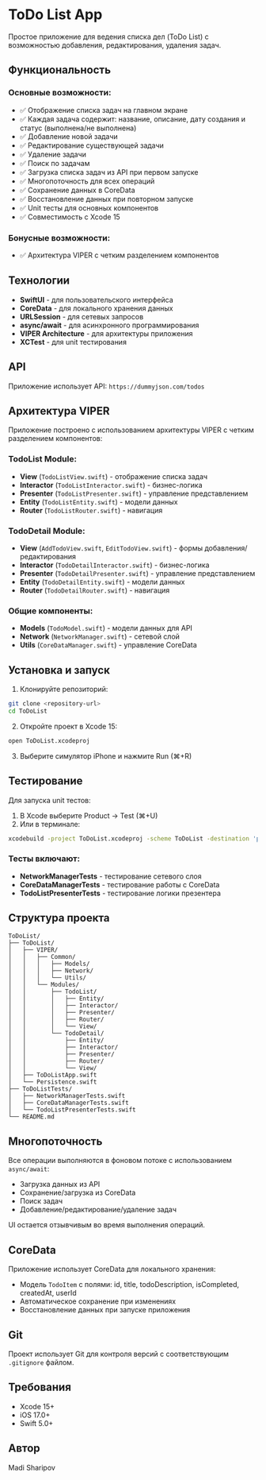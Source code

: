 # ToDo List App

Простое приложение для ведения списка дел (ToDo List) с возможностью добавления, редактирования, удаления задач.

## Функциональность

### Основные возможности:
- ✅ Отображение списка задач на главном экране
- ✅ Каждая задача содержит: название, описание, дату создания и статус (выполнена/не выполнена)
- ✅ Добавление новой задачи
- ✅ Редактирование существующей задачи
- ✅ Удаление задачи
- ✅ Поиск по задачам
- ✅ Загрузка списка задач из API при первом запуске
- ✅ Многопоточность для всех операций
- ✅ Сохранение данных в CoreData
- ✅ Восстановление данных при повторном запуске
- ✅ Unit тесты для основных компонентов
- ✅ Совместимость с Xcode 15

### Бонусные возможности:
- ✅ Архитектура VIPER с четким разделением компонентов

## Технологии

- **SwiftUI** - для пользовательского интерфейса
- **CoreData** - для локального хранения данных
- **URLSession** - для сетевых запросов
- **async/await** - для асинхронного программирования
- **VIPER Architecture** - для архитектуры приложения
- **XCTest** - для unit тестирования

## API

Приложение использует API: `https://dummyjson.com/todos`

## Архитектура VIPER

Приложение построено с использованием архитектуры VIPER с четким разделением компонентов:

### TodoList Module:
- **View** (`TodoListView.swift`) - отображение списка задач
- **Interactor** (`TodoListInteractor.swift`) - бизнес-логика
- **Presenter** (`TodoListPresenter.swift`) - управление представлением
- **Entity** (`TodoListEntity.swift`) - модели данных
- **Router** (`TodoListRouter.swift`) - навигация

### TodoDetail Module:
- **View** (`AddTodoView.swift`, `EditTodoView.swift`) - формы добавления/редактирования
- **Interactor** (`TodoDetailInteractor.swift`) - бизнес-логика
- **Presenter** (`TodoDetailPresenter.swift`) - управление представлением
- **Entity** (`TodoDetailEntity.swift`) - модели данных
- **Router** (`TodoDetailRouter.swift`) - навигация

### Общие компоненты:
- **Models** (`TodoModel.swift`) - модели данных для API
- **Network** (`NetworkManager.swift`) - сетевой слой
- **Utils** (`CoreDataManager.swift`) - управление CoreData

## Установка и запуск

1. Клонируйте репозиторий:
```bash
git clone <repository-url>
cd ToDoList
```

2. Откройте проект в Xcode 15:
```bash
open ToDoList.xcodeproj
```

3. Выберите симулятор iPhone и нажмите Run (⌘+R)

## Тестирование

Для запуска unit тестов:

1. В Xcode выберите Product → Test (⌘+U)
2. Или в терминале:
```bash
xcodebuild -project ToDoList.xcodeproj -scheme ToDoList -destination 'platform=iOS Simulator,name=iPhone 15' test
```

### Тесты включают:
- **NetworkManagerTests** - тестирование сетевого слоя
- **CoreDataManagerTests** - тестирование работы с CoreData
- **TodoListPresenterTests** - тестирование логики презентера

## Структура проекта

```
ToDoList/
├── ToDoList/
│   ├── VIPER/
│   │   ├── Common/
│   │   │   ├── Models/
│   │   │   ├── Network/
│   │   │   └── Utils/
│   │   └── Modules/
│   │       ├── TodoList/
│   │       │   ├── Entity/
│   │       │   ├── Interactor/
│   │       │   ├── Presenter/
│   │       │   ├── Router/
│   │       │   └── View/
│   │       └── TodoDetail/
│   │           ├── Entity/
│   │           ├── Interactor/
│   │           ├── Presenter/
│   │           ├── Router/
│   │           └── View/
│   ├── ToDoListApp.swift
│   └── Persistence.swift
├── ToDoListTests/
│   ├── NetworkManagerTests.swift
│   ├── CoreDataManagerTests.swift
│   └── TodoListPresenterTests.swift
└── README.md
```

## Многопоточность

Все операции выполняются в фоновом потоке с использованием `async/await`:
- Загрузка данных из API
- Сохранение/загрузка из CoreData
- Поиск задач
- Добавление/редактирование/удаление задач

UI остается отзывчивым во время выполнения операций.

## CoreData

Приложение использует CoreData для локального хранения:
- Модель `TodoItem` с полями: id, title, todoDescription, isCompleted, createdAt, userId
- Автоматическое сохранение при изменениях
- Восстановление данных при запуске приложения

## Git

Проект использует Git для контроля версий с соответствующим `.gitignore` файлом.

## Требования

- Xcode 15+
- iOS 17.0+
- Swift 5.0+

## Автор

Madi Sharipov
